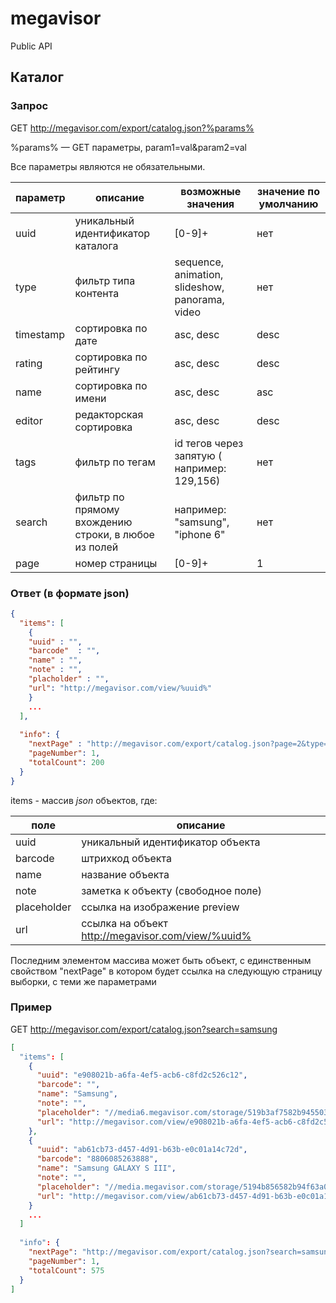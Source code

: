 megavisor
=========

Public API

Каталог
-------

### Запрос
GET http://megavisor.com/export/catalog.json?%params%

%params% — GET параметры, param1=val&param2=val

Все параметры являются не обязательными.

| параметр | описание | возможные значения | значение по умолчанию |
| --- | --- | --- | --- |
| uuid | уникальный идентификатор каталога | [0-9]+ | нет |
| type | фильтр типа контента | sequence, animation, slideshow, panorama, video | нет |
| timestamp | сортировка по дате | asc, desc | desc |
| rating | сортировка по рейтингу | asc, desc | desc |
| name | сортировка по имени | asc, desc | asc |
| editor | редакторская сортировка | asc, desc | desc |
| tags | фильтр по тегам | id тегов через запятую ( например: 129,156) | нет |
| search | фильтр по прямому вхождению строки, в любое из полей | например: "samsung", "iphone 6" | нет |
| page | номер страницы | [0-9]+ | 1 |

### Ответ (в формате json)
```json
{
  "items": [
    {
    "uuid" : "",
    "barcode"  : "",
    "name" : "",
    "note" : "",
    "placholder" : "",
    "url": "http://megavisor.com/view/%uuid%"
    }
    ...
  ],
  
  "info": {
    "nextPage" : "http://megavisor.com/export/catalog.json?page=2&type=...",
    "pageNumber": 1,
    "totalCount": 200
  }
}
```
items - массив *json* объектов, где:

| поле | описание |
| --- | --- |
| uuid | уникальный идентификатор объекта |
| barcode | штрихкод объекта |
| name | название объекта |
| note | заметка к объекту (свободное поле) |
| placeholder | ссылка на изображение preview |
| url | ссылка на объект http://megavisor.com/view/%uuid% |


Последним элементом массива может быть объект, с единственным свойством "nextPage" в котором будет ссылка на следующую страницу выборки, с теми же параметрами

### Пример
GET http://megavisor.com/export/catalog.json?search=samsung
```json
[
  "items": [
    {
      "uuid": "e908021b-a6fa-4ef5-acb6-c8fd2c526c12",
      "barcode": "",
      "name": "Samsung",
      "note": "",
      "placeholder": "//media6.megavisor.com/storage/519b3af7582b94550300006e",
      "url": "http://megavisor.com/view/e908021b-a6fa-4ef5-acb6-c8fd2c526c12"
    },
    {
      "uuid": "ab61cb73-d457-4d91-b63b-e0c01a14c72d",
      "barcode": "8806085263888",
      "name": "Samsung GALAXY S III",
      "note": "",
      "placeholder": "//media.megavisor.com/storage/5194b856582b94f63a000cc9",
      "url": "http://megavisor.com/view/ab61cb73-d457-4d91-b63b-e0c01a14c72d"
    }
    ...
  ]
  
  "info": {
    "nextPage": "http://megavisor.com/export/catalog.json?search=samsung&page=2",
    "pageNumber": 1,
    "totalCount": 575
  }
]
```
